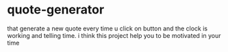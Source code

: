 # quote-generator
that generate a new quote every time u click on button and the clock is working and telling time.
i think this project help you to be motivated in your time
